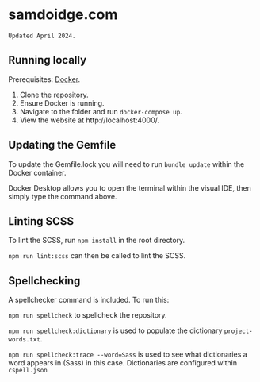 # samdoidge.com

`Updated April 2024.`

## Running locally

Prerequisites: [Docker](https://www.docker.com/).

1. Clone the repository.
2. Ensure Docker is running.
3. Navigate to the folder and run `docker-compose up`.
4. View the website at http://localhost:4000/.

## Updating the Gemfile

To update the Gemfile.lock you will need to run `bundle update` within the Docker container.

Docker Desktop allows you to open the terminal within the visual IDE, then simply type the command above.

## Linting SCSS

To lint the SCSS, run `npm install` in the root directory.

`npm run lint:scss` can then be called to lint the SCSS.

## Spellchecking

A spellchecker command is included. To run this:

`npm run spellcheck` to spellcheck the repository.

`npm run spellcheck:dictionary` is used to populate the dictionary `project-words.txt`.

`npm run spellcheck:trace --word=Sass` is used to see what dictionaries a word appears in (Sass) in this case. Dictionaries are configured within `cspell.json`
